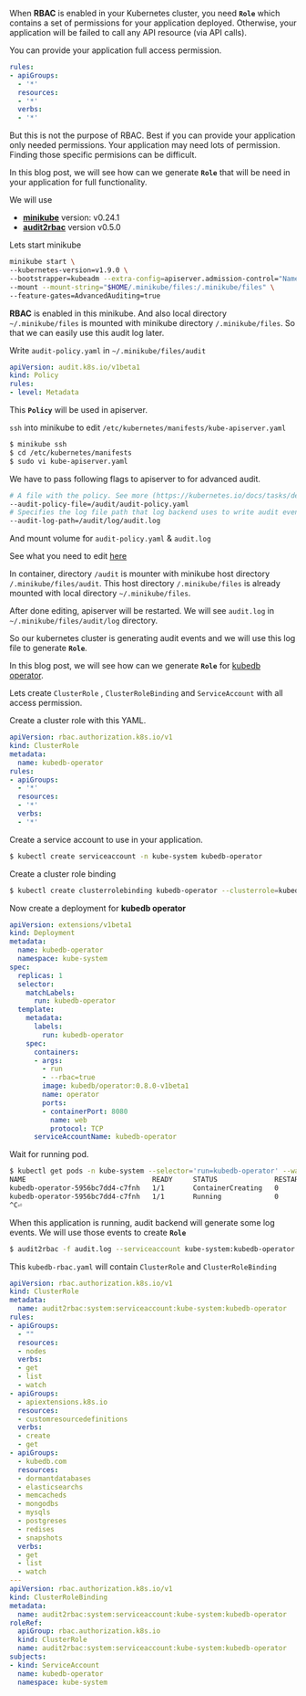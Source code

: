 
When **RBAC** is enabled in your Kubernetes cluster, you need **`Role`** which contains a set of permissions for your application deployed. Otherwise, your application will be failed to call any API resource (via API calls). 

You can provide your application full access permission. 
```yaml
rules:
- apiGroups:
  - '*'
  resources:
  - '*'
  verbs:
  - '*'
```
But this is not the purpose of RBAC. Best if you can provide your application only needed permissions. Your application may need lots of permission. Finding those specific permisions can be difficult.

In this blog post, we will see how can we generate **`Role`** that will be need in your application for full functionality. 

We will use 

 - [**minikube**](https://kubernetes.io/docs/tasks/tools/install-minikube/) version: v0.24.1
 - [**audit2rbac**](https://github.com/liggitt/audit2rbac) version v0.5.0

Lets start minikube
```sh
minikube start \
--kubernetes-version=v1.9.0 \
--bootstrapper=kubeadm --extra-config=apiserver.admission-control="NamespaceLifecycle,LimitRanger,ServiceAccount,DefaultStorageClass,ValidatingAdmissionWebhook,ResourceQuota,DefaultTolerationSeconds,MutatingAdmissionWebhook" \
--mount --mount-string="$HOME/.minikube/files:/.minikube/files" \
--feature-gates=AdvancedAuditing=true
```

**RBAC** is enabled in this minikube. And also local directory `~/.minikube/files`  is mounted with minikube directory `/.minikube/files`. So that we can easily use this audit log later.

Write `audit-policy.yaml` in `~/.minikube/files/audit` 
```yaml
apiVersion: audit.k8s.io/v1beta1
kind: Policy
rules:
- level: Metadata
```
This **`Policy`** will be used in apiserver.

`ssh` into minikube to edit `/etc/kubernetes/manifests/kube-apiserver.yaml`

```sh
$ minikube ssh
$ cd /etc/kubernetes/manifests
$ sudo vi kube-apiserver.yaml
```

We have to pass following flags to apiserver to for advanced audit. 
```sh
# A file with the policy. See more (https://kubernetes.io/docs/tasks/debug-application-cluster/audit/#audit-policy)
--audit-policy-file=/audit/audit-policy.yaml
# Specifies the log file path that log backend uses to write audit events
--audit-log-path=/audit/log/audit.log
```
And mount volume for `audit-policy.yaml` & `audit.log`

See what you need to edit [here](https://www.diffchecker.com/PeaXnSVm)

In container, directory `/audit` is mounter with minikube host directory `/.minikube/files/audit`.  This host directory `/.minikube/files` is already mounted with local directory `~/.minikube/files`. 

After done editing, apiserver will be restarted. We will see `audit.log` in `~/.minikube/files/audit/log` directory.

So our kubernetes cluster is generating audit events and we will use this log file to generate **`Role`**.

In this blog post, we will see how can we generate **`Role`** for [kubedb operator](https://github.com/kubedb/operator). 

Lets create `ClusterRole` , `ClusterRoleBinding` and `ServiceAccount` with all access permission.

Create a cluster role with this YAML.
```yaml
apiVersion: rbac.authorization.k8s.io/v1
kind: ClusterRole
metadata:
  name: kubedb-operator
rules:
- apiGroups:
  - '*'
  resources:
  - '*'
  verbs:
  - '*'
```
Create a service account to use in your application.
```sh
$ kubectl create serviceaccount -n kube-system kubedb-operator
```
Create a cluster role binding
```sh
$ kubectl create clusterrolebinding kubedb-operator --clusterrole=kubedb-operator --serviceaccount=kube-system:kubedb-operator
```
Now create a deployment for **kubedb operator** 
```yaml
apiVersion: extensions/v1beta1
kind: Deployment
metadata:
  name: kubedb-operator
  namespace: kube-system
spec:
  replicas: 1
  selector:
    matchLabels:
      run: kubedb-operator
  template:
    metadata:
      labels:
        run: kubedb-operator
    spec:
      containers:
      - args:
        - run
        - --rbac=true
        image: kubedb/operator:0.8.0-v1beta1
        name: operator
        ports:
        - containerPort: 8080
          name: web
          protocol: TCP
      serviceAccountName: kubedb-operator
```
Wait for running pod.
```sh
$ kubectl get pods -n kube-system --selector='run=kubedb-operator' --watch
NAME                               READY     STATUS              RESTARTS   AGE
kubedb-operator-5956bc7dd4-c7fnh   1/1       ContainerCreating   0          58s
kubedb-operator-5956bc7dd4-c7fnh   1/1       Running             0          32s
^C⏎
```
When this application is running, audit backend will generate some log events. We will use those events to create **`Role`**
```sh
$ audit2rbac -f audit.log --serviceaccount kube-system:kubedb-operator > kubedb-rbac.yaml
```

This `kubedb-rbac.yaml` will contain `ClusterRole`  and `ClusterRoleBinding` 
```yaml
apiVersion: rbac.authorization.k8s.io/v1
kind: ClusterRole
metadata:
  name: audit2rbac:system:serviceaccount:kube-system:kubedb-operator
rules:
- apiGroups:
  - ""
  resources:
  - nodes
  verbs:
  - get
  - list
  - watch
- apiGroups:
  - apiextensions.k8s.io
  resources:
  - customresourcedefinitions
  verbs:
  - create
  - get
- apiGroups:
  - kubedb.com
  resources:
  - dormantdatabases
  - elasticsearchs
  - memcacheds
  - mongodbs
  - mysqls
  - postgreses
  - redises
  - snapshots
  verbs:
  - get
  - list
  - watch
---
apiVersion: rbac.authorization.k8s.io/v1
kind: ClusterRoleBinding
metadata:
  name: audit2rbac:system:serviceaccount:kube-system:kubedb-operator
roleRef:
  apiGroup: rbac.authorization.k8s.io
  kind: ClusterRole
  name: audit2rbac:system:serviceaccount:kube-system:kubedb-operator
subjects:
- kind: ServiceAccount
  name: kubedb-operator
  namespace: kube-system
```
